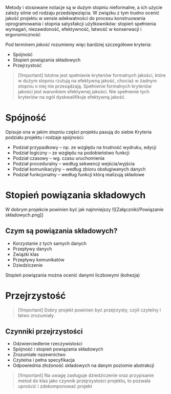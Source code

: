 Metody i stosowane notacje są w dużym stopniu nieformalne, a ich użycie zależy silnie od rodzaju przedsięwzięcia. W związku z tym trudno ocenić jakość projektu w sensie adekwatności do procesu konstruowania oprogramowania i stopnia satysfakcji użytkowników: stopień spełnienia wymagań, niezawdoność, efektywność, łatwość w konserwacji i ergonomiczność

Pod terminem *jakość* rozumiemy więc bardziej szczegółowe kryteria:
- Spójność
- Stopień powiązania składowych
- Przejrzystość

>[!Important] Istotne jest spełnienie kryteriów formalnych jakości, które w dużym stopniu rzutują na efektywną jakość, chociaż w żadnym stopniu o niej nie przesądzają. Spełnienie formalnych kryteriów jakości jest warunkiem efektywnej jakości. Nie spełnienie tych kryteriów na ogól dyskwalifikuje efektywną jakość.

# Spójność
Opisuje ona w jakim stopniu części projektu pasują do siebie
Kryteria podziału projektu i rodzaje spójności:
- Podział przypadkowy – np. ze względu na trudność wydruku, edycji
- Podział logiczny – ze względu na podobieństwo funkcji
- Podział czasowy – wg. czasu uruchomienia
- Podział proceduralny – według sekwencji wejścia/wyjścia
- Podział komunikacyjny – według zbioru obsługiwanych danych
- Podział funkcjonalny – według funkcji którą realizują składowe

# Stopień powiązania składowych
W dobrym projekcie powinien być jak najmniejszy
![[Załączniki/Powiązanie składowych.png]]

## Czym są powiązania składowych?
- Korzystanie z tych samych danych
- Przepływy danych
- Związki klas
- Przepływy komunikatów
- Dziedziczenie

Stopień powiązania można ocenić danymi liczbowymi (kohezja)

# Przejrzystość
>[!Important] Dobry projekt powinien być przejrzysty, czyli czytelny i łatwo zrozumiały.

## Czynniki przejrzystości
- Odzwierciedlenie rzeczywistości
- Spójność i stopień powiązania składowych
- Zrozumiałe nazewnictwo
- Czytelna i pełna specyfikacja
- Odpowiednia złożoność składowych na danym poziomie abstrakcji

>[!Important] Na uwagę zasługuje dziedziczenie oraz przypisanie metod do klas jako czynnik przejrzystości projektu, to pozwala uprościć i zdekomponować projekt
